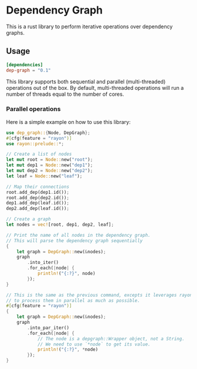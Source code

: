 Dependency Graph
================

This is a rust library to perform iterative operations over dependency graphs.

## Usage

```toml
[dependencies]
dep-graph = "0.1"
```

This library supports both sequential and parallel (multi-threaded) operations out of the box. By default, multi-threaded operations will run a number of threads equal to the number of cores.

### Parallel operations

Here is a simple example on how to use this library:

```rust
use dep_graph::{Node, DepGraph};
#[cfg(feature = "rayon")]
use rayon::prelude::*;

// Create a list of nodes
let mut root = Node::new("root");
let mut dep1 = Node::new("dep1");
let mut dep2 = Node::new("dep2");
let leaf = Node::new("leaf");

// Map their connections
root.add_dep(dep1.id());
root.add_dep(dep2.id());
dep1.add_dep(leaf.id());
dep2.add_dep(leaf.id());

// Create a graph
let nodes = vec![root, dep1, dep2, leaf];

// Print the name of all nodes in the dependency graph.
// This will parse the dependency graph sequentially
{
    let graph = DepGraph::new(&nodes);
    graph
        .into_iter()
        .for_each(|node| {
            println!("{:?}", node)
        });
}

// This is the same as the previous command, excepts it leverages rayon
// to process them in parallel as much as possible.
#[cfg(feature = "rayon")]
{
    let graph = DepGraph::new(&nodes);
    graph
        .into_par_iter()
        .for_each(|node| {
            // The node is a depgraph::Wrapper object, not a String.
            // We need to use `*node` to get its value.
            println!("{:?}", *node)
        });
}
```
